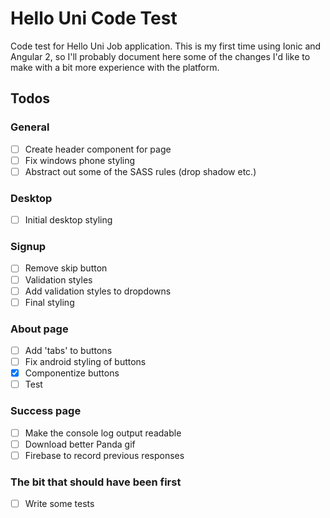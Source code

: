 # Hello Uni Code Test

Code test for Hello Uni Job application. This is my first time using Ionic and Angular 2, so I'll probably document here some of the changes I'd like to make with a bit more experience with the platform.

## Todos

### General
- [ ] Create header component for page
- [ ] Fix windows phone styling
- [ ] Abstract out some of the SASS rules (drop shadow etc.)

### Desktop
- [ ] Initial desktop styling

### Signup
- [ ] Remove skip button
- [ ] Validation styles
- [ ] Add validation styles to dropdowns
- [ ] Final styling

### About page
- [ ] Add 'tabs' to buttons
- [ ] Fix android styling of buttons
- [x] Componentize buttons
- [ ] Test

### Success page
- [ ] Make the console log output readable
- [ ] Download better Panda gif
- [ ] Firebase to record previous responses

### The bit that should have been first
- [ ] Write some tests
